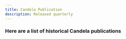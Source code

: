 ```yaml
---
title: Candela Publication
description: Released quarterly
---
```


### Here are a list of historical Candela publications
